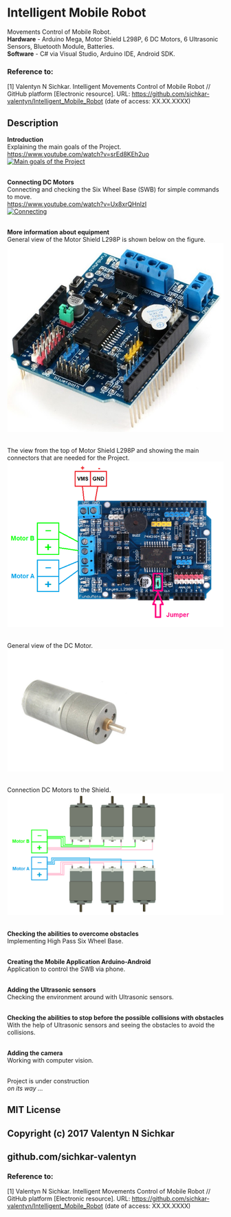 # Intelligent Mobile Robot
Movements Control of Mobile Robot.
<br/><b>Hardware</b> - Arduino Mega, Motor Shield L298P, 6 DC Motors, 6 Ultrasonic Sensors, Bluetooth Module, Batteries.
<br/><b>Software</b> - C# via Visual Studio, Arduino IDE, Android SDK.

### Reference to:
[1] Valentyn N Sichkar. Intelligent Movements Control of Mobile Robot // GitHub platform [Electronic resource]. URL: https://github.com/sichkar-valentyn/Intelligent_Mobile_Robot (date of access: XX.XX.XXXX)

## Description
<b>Introduction</b>
<br/>Explaining the main goals of the Project.
<br/>https://www.youtube.com/watch?v=srEd8KEh2uo
<br>[![Main goals of the Project](https://img.youtube.com/vi/srEd8KEh2uo/0.jpg)](https://www.youtube.com/watch?v=srEd8KEh2uo)

<br/><b>Connecting DC Motors</b>
<br/>Connecting and checking the Six Wheel Base (SWB) for simple commands to move.
<br/>https://www.youtube.com/watch?v=Ux8xrQHnlzI
<br>[![Connecting](https://img.youtube.com/vi/Ux8xrQHnlzI/0.jpg)](https://www.youtube.com/watch?v=Ux8xrQHnlzI)

<br/><b>More information about equipment</b>
<br/>General view of the Motor Shield L298P is shown below on the figure.
![L298P](images/L298P.jpg)

<br/>The view from the top of Motor Shield L298P and showing the main connectors that are needed for the Project.
<br/>![L298P_top_view](images/L298P_top_view.png)

<br/>General view of the DC Motor.
<br/>![DC_Motor](images/DC_Motors.png)

<br/>Connection DC Motors to the Shield.
<br/>![Connection_DC_Motors](images/DC_Motors_7.png)



<br/><b>Checking the abilities to overcome obstacles</b>
<br/>Implementing High Pass Six Wheel Base.

<br/><b>Creating the Mobile Application Arduino-Android</b>
<br/>Application to control the SWB via phone.

<br/><b>Adding the Ultrasonic sensors</b>
<br/>Checking the environment around with Ultrasonic sensors.

<br/><b>Checking the abilities to stop before the possible collisions with obstacles</b>
<br/>With the help of Ultrasonic sensors and seeing the obstacles to avoid the collisions.

<br/><b>Adding the camera</b>
<br/>Working with computer vision.

<br/>Project is under construction
<br/>_on its way ..._

## MIT License
## Copyright (c) 2017 Valentyn N Sichkar
## github.com/sichkar-valentyn
### Reference to:
[1] Valentyn N Sichkar. Intelligent Movements Control of Mobile Robot // GitHub platform [Electronic resource]. URL: https://github.com/sichkar-valentyn/Intelligent_Mobile_Robot (date of access: XX.XX.XXXX)
